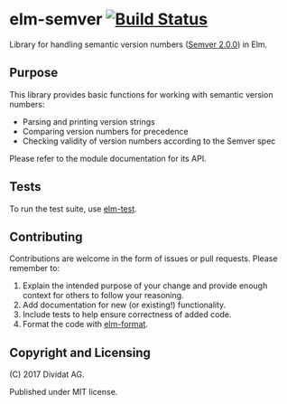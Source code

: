 # elm-semver [![Build Status](https://travis-ci.org/dividat/elm-semver.svg?branch=master)](https://travis-ci.org/dividat/elm-semver)

Library for handling semantic version numbers ([Semver 2.0.0](http://semver.org/spec/v2.0.0.html)) in Elm.

## Purpose

This library provides basic functions for working with semantic version numbers:

- Parsing and printing version strings
- Comparing version numbers for precedence
- Checking validity of version numbers according to the Semver spec

Please refer to the module documentation for its API.

## Tests

To run the test suite, use [elm-test](http://package.elm-lang.org/packages/elm-community/elm-test/latest).

## Contributing

Contributions are welcome in the form of issues or pull requests. Please remember to:

1. Explain the intended purpose of your change and provide enough context for others to follow your reasoning.
2. Add documentation for new (or existing!) functionality.
3. Include tests to help ensure correctness of added code.
4. Format the code with [elm-format](https://github.com/avh4/elm-format).

## Copyright and Licensing

(C) 2017 Dividat AG.

Published under MIT license.

